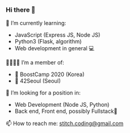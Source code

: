 ### Hi there 👋

🌱 I’m currently learning:
- JavaScript (Express JS, Node JS)
- Python3 (Flask, algorithm)
- Web development in general 💻

👨‍👩‍👦‍👦 I’m a member of:
- 🤟 BoostCamp 2020 (Korea)
- 🤟 42Seoul (Seoul)

🤔 I’m looking for a position in:
- Web Development (Node JS, Python)
- Back end, Front end, possibly Fullstack🦄

📫 How to reach me:
stitch.coding@gmail.com
